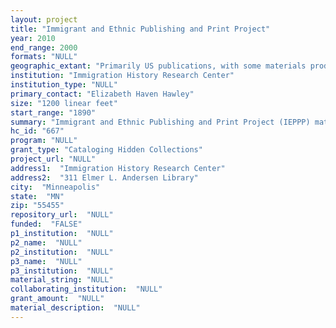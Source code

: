 ```yaml
--- 
layout: project 
title: "Immigrant and Ethnic Publishing and Print Project"
year: 2010
end_range: 2000
formats: "NULL"
geographic_extant: "Primarily US publications, with some materials produced in lands of origin or refugee camps and closely connected to US immigrant experiences."
institution: "Immigration History Research Center"
institution_type: "NULL"
primary_contact: "Elizabeth Haven Hawley"
size: "1200 linear feet"
start_range: "1890"
summary: "Immigrant and Ethnic Publishing and Print Project (IEPPP) materials were published or collected by immigrants from 1890 to 2000. They were accepted by IHRC in clusters primarily from 1967 to 2000, in support of the IHRC's ethnic newspaper, serial, calendar, monograph and jubilee album holdings. Because of limited cataloging capacity and staffing, at time of donation these materials were boxed, shelved and described only by donor name, ethnic grouping, date received and genre. Most IEPPP materials date from 1910 to 1970. Donors include scholars of American immigration and ethnicity; publishers and immigrant libraries; and organizations and immigrants themselves. Many donors also provided archival collections to IHRC. Two pilot projects in 2010 helped us to estimate that items to be retained by IHRC will include 5% original and 20% copy cataloging -- with about 5% of the latter existing at fewer than 3 US institutions. About 10% of IEPPP is exceptionally rare. IHRC will select and catalog or describe print to be retained, provide a low-cost system for online access, and distribute historically significant duplicates or out-of-scope items to repositories capable of ensuring access. IEPPP prioritizes cataloging resources, integrates retained print into archival-like collections with finding aids, allows bibliographical control, and facilitates distribution of overage to other repositories to increase preservation and access options for rare materials."
hc_id: "667"
program: "NULL"
grant_type: "Cataloging Hidden Collections"
project_url: "NULL"
address1:  "Immigration History Research Center"
address2:  "311 Elmer L. Andersen Library"
city:  "Minneapolis"
state:  "MN"
zip: "55455"
repository_url:  "NULL"
funded:  "FALSE"
p1_institution:  "NULL"
p2_name:  "NULL"
p2_institution:  "NULL"
p3_name:  "NULL"
p3_institution:  "NULL"
material_string: "NULL"
collaborating_institution:  "NULL"
grant_amount:  "NULL"
material_description:  "NULL"
---
```

